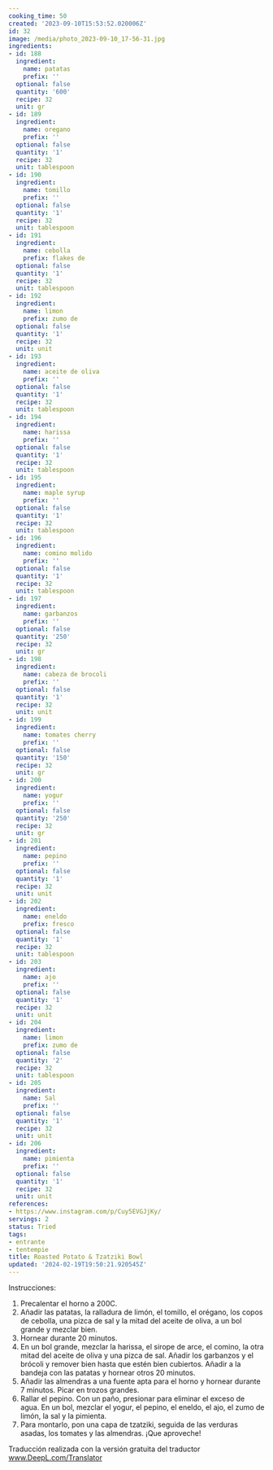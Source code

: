 ```yaml
---
cooking_time: 50
created: '2023-09-10T15:53:52.020006Z'
id: 32
image: /media/photo_2023-09-10_17-56-31.jpg
ingredients:
- id: 188
  ingredient:
    name: patatas
    prefix: ''
  optional: false
  quantity: '600'
  recipe: 32
  unit: gr
- id: 189
  ingredient:
    name: oregano
    prefix: ''
  optional: false
  quantity: '1'
  recipe: 32
  unit: tablespoon
- id: 190
  ingredient:
    name: tomillo
    prefix: ''
  optional: false
  quantity: '1'
  recipe: 32
  unit: tablespoon
- id: 191
  ingredient:
    name: cebolla
    prefix: flakes de
  optional: false
  quantity: '1'
  recipe: 32
  unit: tablespoon
- id: 192
  ingredient:
    name: limon
    prefix: zumo de
  optional: false
  quantity: '1'
  recipe: 32
  unit: unit
- id: 193
  ingredient:
    name: aceite de oliva
    prefix: ''
  optional: false
  quantity: '1'
  recipe: 32
  unit: tablespoon
- id: 194
  ingredient:
    name: harissa
    prefix: ''
  optional: false
  quantity: '1'
  recipe: 32
  unit: tablespoon
- id: 195
  ingredient:
    name: maple syrup
    prefix: ''
  optional: false
  quantity: '1'
  recipe: 32
  unit: tablespoon
- id: 196
  ingredient:
    name: comino molido
    prefix: ''
  optional: false
  quantity: '1'
  recipe: 32
  unit: tablespoon
- id: 197
  ingredient:
    name: garbanzos
    prefix: ''
  optional: false
  quantity: '250'
  recipe: 32
  unit: gr
- id: 198
  ingredient:
    name: cabeza de brocoli
    prefix: ''
  optional: false
  quantity: '1'
  recipe: 32
  unit: unit
- id: 199
  ingredient:
    name: tomates cherry
    prefix: ''
  optional: false
  quantity: '150'
  recipe: 32
  unit: gr
- id: 200
  ingredient:
    name: yogur
    prefix: ''
  optional: false
  quantity: '250'
  recipe: 32
  unit: gr
- id: 201
  ingredient:
    name: pepino
    prefix: ''
  optional: false
  quantity: '1'
  recipe: 32
  unit: unit
- id: 202
  ingredient:
    name: eneldo
    prefix: fresco
  optional: false
  quantity: '1'
  recipe: 32
  unit: tablespoon
- id: 203
  ingredient:
    name: ajo
    prefix: ''
  optional: false
  quantity: '1'
  recipe: 32
  unit: unit
- id: 204
  ingredient:
    name: limon
    prefix: zumo de
  optional: false
  quantity: '2'
  recipe: 32
  unit: tablespoon
- id: 205
  ingredient:
    name: Sal
    prefix: ''
  optional: false
  quantity: '1'
  recipe: 32
  unit: unit
- id: 206
  ingredient:
    name: pimienta
    prefix: ''
  optional: false
  quantity: '1'
  recipe: 32
  unit: unit
references:
- https://www.instagram.com/p/Cuy5EVGJjKy/
servings: 2
status: Tried
tags:
- entrante
- tentempie
title: Roasted Potato & Tzatziki Bowl
updated: '2024-02-19T19:50:21.920545Z'
---
```

Instrucciones:

1. Precalentar el horno a 200C.
2. Añadir las patatas, la ralladura de limón, el tomillo, el orégano, los copos de cebolla, una pizca de sal y la mitad del aceite de oliva, a un bol grande y mezclar bien.
3. Hornear durante 20 minutos.
4. En un bol grande, mezclar la harissa, el sirope de arce, el comino, la otra mitad del aceite de oliva y una pizca de sal. Añadir los garbanzos y el brócoli y remover bien hasta que estén bien cubiertos. Añadir a la bandeja con las patatas y hornear otros 20 minutos.
5. Añadir las almendras a una fuente apta para el horno y hornear durante 7 minutos. Picar en trozos grandes.
6. Rallar el pepino. Con un paño, presionar para eliminar el exceso de agua. En un bol, mezclar el yogur, el pepino, el eneldo, el ajo, el zumo de limón, la sal y la pimienta.
7. Para montarlo, pon una capa de tzatziki, seguida de las verduras asadas, los tomates y las almendras. ¡Que aproveche!

Traducción realizada con la versión gratuita del traductor www.DeepL.com/Translator
